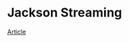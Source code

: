# Jackson Streaming
[Article](https://cassiomolin.com/2019/08/19/combining-jackson-streaming-api-with-objectmapper-for-parsing-json/)

